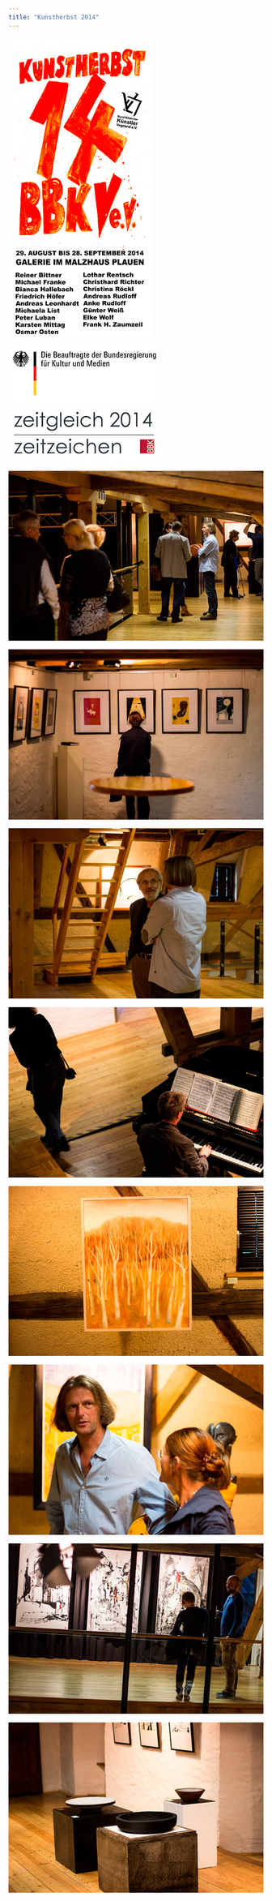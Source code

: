 ```yaml
---
title: "Kunstherbst 2014"
---
```

<div class="clearfix">
    <img src="/img/kunstherbst-2014/kunstherbst-2014-einladung.jpg" alt="Kunstherbst 2014" class="img--left">
    <img src="/img/bkm-logo.jpg" alt="Die Beauftragte der Bundesregierung für Kultur und Medien Logo" class="img--left  img--no-shadow">
    <img src="/img/zz-logo.jpg" alt="Zeitgleich Zeitzeichen Logo" class="img--left  img--no-shadow">
</div>

![Kunstherbst 2014 – 1](/img/kunstherbst-2014/kunstherbst-2014-1.jpg)

![Kunstherbst 2014 – 2](/img/kunstherbst-2014/kunstherbst-2014-2.jpg)

<!--more-->

![Kunstherbst 2014 – 3](/img/kunstherbst-2014/kunstherbst-2014-3.jpg)

![Kunstherbst 2014 – 4](/img/kunstherbst-2014/kunstherbst-2014-4.jpg)

![Kunstherbst 2014 – 5](/img/kunstherbst-2014/kunstherbst-2014-5.jpg)

![Kunstherbst 2014 – 6](/img/kunstherbst-2014/kunstherbst-2014-6.jpg)

![Kunstherbst 2014 – 7](/img/kunstherbst-2014/kunstherbst-2014-7.jpg)

![Kunstherbst 2014 – 8](/img/kunstherbst-2014/kunstherbst-2014-8.jpg)
